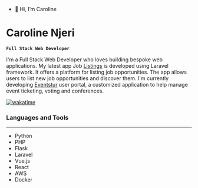- 👋 Hi, I’m Caroline

# Caroline Njeri

**`Full Stack Web Developer`**

I'm a Full Stack Web Developer who loves building bespoke web applications. My latest app Job [Listings](https://github.com/carol100/job-listings) is developed using Laravel framework. It offers a platform for listing job opportunities. The app allows users to list new job opportunities and discover them. I'm currently developing [Eventstur](https://eventstur.com/) user portal, a customized application to help manage event ticketing, voting and conferences.

<p align="center">

[![wakatime](https://wakatime.com/badge/user/3ac3b43d-d938-4448-a835-98851ef8aa89.svg)](https://wakatime.com/@3ac3b43d-d938-4448-a835-98851ef8aa89)


### Languages and Tools

---

- Python
- PHP
- Flask
- Laravel
- Vue.js
- React
- AWS
- Docker
